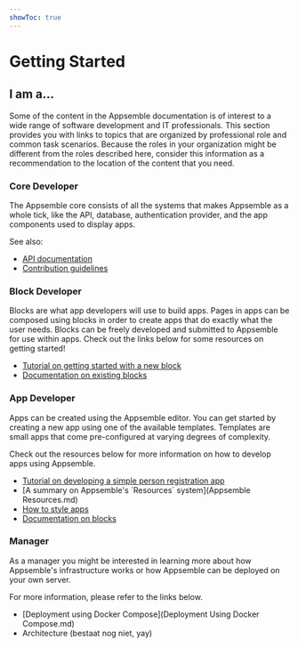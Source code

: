 ```yaml
---
showToc: true
---
```


# Getting Started

## I am a...

Some of the content in the Appsemble documentation is of interest to a wide range of software
development and IT professionals. This section provides you with links to topics that are organized
by professional role and common task scenarios. Because the roles in your organization might be
different from the roles described here, consider this information as a recommendation to the
location of the content that you need.

### Core Developer

The Appsemble core consists of all the systems that makes Appsemble as a whole tick, like the API,
database, authentication provider, and the app components used to display apps.

See also:

- [API documentation](https://staging.appsemble.app/api-explorer)
- [Contribution guidelines](https://gitlab.com/appsemble/appsemble/blob/master/CONTRIBUTING.md)

### Block Developer

Blocks are what app developers will use to build apps. Pages in apps can be composed using blocks in
order to create apps that do exactly what the user needs. Blocks can be freely developed and
submitted to Appsemble for use within apps. Check out the links below for some resources on getting
started!

- [Tutorial on getting started with a new block](Developing-Blocks.md)
- [Documentation on existing blocks](blocks/blocks.md)

### App Developer

Apps can be created using the Appsemble editor. You can get started by creating a new app using one
of the available templates. Templates are small apps that come pre-configured at varying degrees of
complexity.

Check out the resources below for more information on how to develop apps using Appsemble.

- [Tutorial on developing a simple person registration app](App-Development.md)
- [A summary on Appsemble's ´Resources´ system](Appsemble Resources.md)
- [How to style apps](Theming.md)
- [Documentation on blocks](blocks/blocks.md)

### Manager

As a manager you might be interested in learning more about how Appsemble's infrastructure works or
how Appsemble can be deployed on your own server.

For more information, please refer to the links below.

- [Deployment using Docker Compose](Deployment Using Docker Compose.md)
- Architecture (bestaat nog niet, yay)
